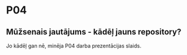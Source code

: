# P04
## Mūžsenais jautājums - kādēļ jauns repository?

Jo kādēļ gan nē, minēja P04 darba prezentācijas slaids.

